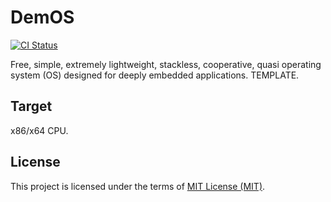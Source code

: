 # DemOS
[![CI Status](https://github.com/stateos/DemOS-x86-x64/actions/workflows/test.yml/badge.svg)](https://github.com/stateos/DemOS-x86-x64/actions/workflows/test.yml)

Free, simple, extremely lightweight, stackless, cooperative, quasi operating system (OS) designed for deeply embedded applications. TEMPLATE.

Target
-------

x86/x64 CPU.

License
-------

This project is licensed under the terms of [MIT License (MIT)](https://opensource.org/licenses/MIT).
